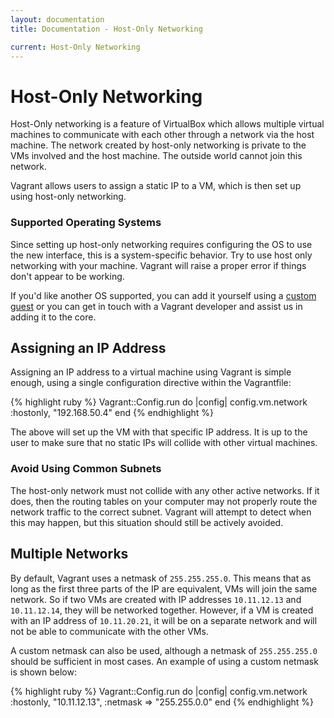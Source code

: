 ```yaml
---
layout: documentation
title: Documentation - Host-Only Networking

current: Host-Only Networking
---
```

# Host-Only Networking

Host-Only networking is a feature of VirtualBox which allows multiple
virtual machines to communicate with each other through a network via
the host machine. The network created by host-only networking is private
to the VMs involved and the host machine. The outside world cannot
join this network.

Vagrant allows users to assign a static IP to a VM, which is then
set up using host-only networking.

<div class="alert alert-block alert-notice">
  <h3>Supported Operating Systems</h3>
  <p>
    Since setting up host-only networking requires configuring the OS to
    use the new interface, this is a system-specific behavior. Try to
    use host only networking with your machine. Vagrant will raise a proper
    error if things don't appear to be working.
  </p>
  <p>
    If you'd like another OS supported, you can add it yourself using a
    <a href="/v1/docs/guests.html">custom guest</a> or you can get in touch
    with a Vagrant developer and assist us in adding it to the core.
  </p>
</div>

## Assigning an IP Address

Assigning an IP address to a virtual machine using Vagrant is simple enough,
using a single configuration directive within the Vagrantfile:

{% highlight ruby %}
Vagrant::Config.run do |config|
  config.vm.network :hostonly, "192.168.50.4"
end
{% endhighlight %}

The above will set up the VM with that specific IP address. It is up to the
user to make sure that no static IPs will collide with other virtual machines.

<div class="alert alert-block alert-notice">
  <h3>Avoid Using Common Subnets</h3>
  <p>
    The host-only network must not collide with any other active networks.
    If it does, then the routing tables on your computer may not properly
    route the network traffic to the correct subnet. Vagrant will attempt
    to detect when this may happen, but this situation should still be actively
    avoided.
  </p>
</div>

## Multiple Networks

By default, Vagrant uses a netmask of `255.255.255.0`. This means that
as long as the first three parts of the IP are equivalent, VMs will join
the same network. So if two VMs are created with IP addresses `10.11.12.13`
and `10.11.12.14`, they will be networked together. However, if a VM is
created with an IP address of `10.11.20.21`, it will be on a separate
network and will not be able to communicate with the other VMs.

A custom netmask can also be used, although a netmask of `255.255.255.0`
should be sufficient in most cases. An example of using a custom netmask
is shown below:

{% highlight ruby %}
Vagrant::Config.run do |config|
  config.vm.network :hostonly, "10.11.12.13", :netmask => "255.255.0.0"
end
{% endhighlight %}

